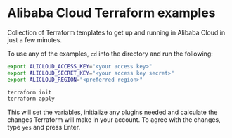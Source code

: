 # Alibaba Cloud Terraform examples

Collection of Terraform templates to get up and running in Alibaba Cloud in just a few minutes.

To use any of the examples, `cd` into the directory and run the following:

```sh
export ALICLOUD_ACCESS_KEY="<your access key>"
export ALICLOUD_SECRET_KEY="<your access key secret>"
export ALICLOUD_REGION="<preferred region>"

terraform init
terraform apply
```

This will set the variables, initialize any plugins needed and calculate the changes Terraform will make in your account.
To agree with the changes, type `yes` and press Enter.
